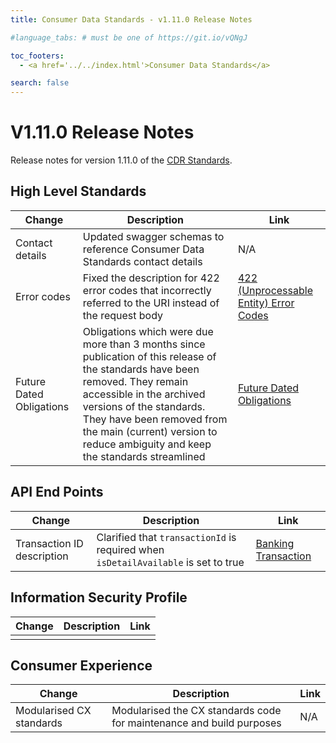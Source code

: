 ```yaml
---
title: Consumer Data Standards - v1.11.0 Release Notes

#language_tabs: # must be one of https://git.io/vQNgJ

toc_footers:
  - <a href='../../index.html'>Consumer Data Standards</a>

search: false
---
```


# V1.11.0 Release Notes
Release notes for version 1.11.0 of the [CDR Standards](../../index.html).

## High Level Standards

|Change|Description|Link|
|------|-----------|----|
| Contact details | Updated swagger schemas to reference Consumer Data Standards contact details  | N/A  |
| Error codes | Fixed the description for 422 error codes that incorrectly referred to the URI instead of the request body | [422 (Unprocessable Entity) Error Codes](../../#422-unprocessable-entity-errors) |
| Future Dated Obligations | Obligations which were due more than 3 months since publication of this release of the standards have been removed. They remain accessible in the archived versions of the standards. They have been removed from the main (current) version to reduce ambiguity and keep the standards streamlined | [Future Dated Obligations](../../#future-dated-obligations)

## API End Points

|Change|Description|Link|
|------|-----------|----|
| Transaction ID description | Clarified that `transactionId` is required when `isDetailAvailable` is set to true | [Banking Transaction](../../#tocSbankingtransaction) |

## Information Security Profile
|Change|Description|Link|
|------|-----------|----|
|  |  |  |

## Consumer Experience

|Change|Description|Link|
|------|-----------|----|
| Modularised CX standards | Modularised the CX standards code for maintenance and build purposes | N/A |
